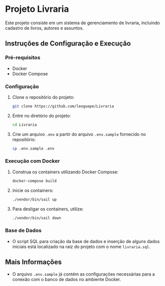 
# Projeto Livraria

Este projeto consiste em um sistema de gerenciamento de livraria, incluindo cadastro de livros, autores e assuntos.

## Instruções de Configuração e Execução

### Pré-requisitos

- Docker
- Docker Compose

### Configuração

1. Clone o repositório do projeto:
   ```bash
   git clone https://github.com/leoguepe/Livraria
   ```
2. Entre no diretório do projeto:
   ```bash
   cd Livraria
   ```
3. Crie um arquivo `.env` a partir do arquivo `.env.sample` fornecido no repositório:
   ```bash
   cp .env.sample .env
   ```

### Execução com Docker

1. Construa os containers utilizando Docker Compose:
   ```bash
   docker-compose build
   ```
2. Inicie os containers:
   ```bash
   ./vendor/bin/sail up
   ```
3. Para desligar os containers, utilize:
   ```bash
   ./vendor/bin/sail down
   ```

### Base de Dados

- O script SQL para criação da base de dados e inserção de alguns dados iniciais está localizado na raiz do projeto com o nome `livraria.sql`.


## Mais Informações

- O arquivo `.env.sample` já contém as configurações necessárias para a conexão com o banco de dados no ambiente Docker.
